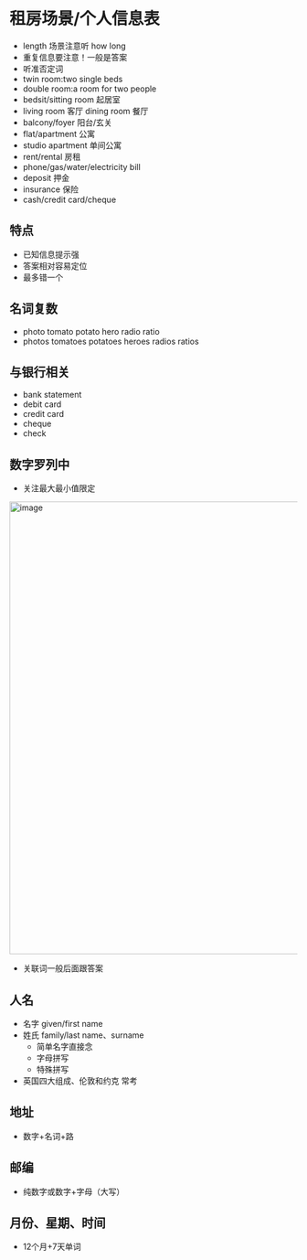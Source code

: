# 租房场景/个人信息表

* length 场景注意听 how long
* 重复信息要注意！一般是答案
* 听准否定词
* twin room:two single beds
* double room:a room for two people
* bedsit/sitting room 起居室
* living room 客厅 dining room 餐厅
* balcony/foyer 阳台/玄关
* flat/apartment 公寓
* studio apartment 单间公寓
* rent/rental 房租
* phone/gas/water/electricity bill 
* deposit 押金
* insurance 保险
* cash/credit card/cheque 

## 特点

* 已知信息提示强
* 答案相对容易定位
* 最多错一个

## 名词复数

* photo tomato potato hero radio ratio
* photos tomatoes potatoes heroes radios ratios

## 与银行相关

* bank statement
* debit card
* credit card
* cheque
* check

## 数字罗列中

* 关注最大最小值限定

<img width="792" alt="image" src="https://user-images.githubusercontent.com/8426758/228565210-764fa708-83ae-42e2-a151-b00b9b39f999.png">

* 关联词一般后面跟答案

## 人名

* 名字 given/first name
* 姓氏 family/last name、surname
  * 简单名字直接念
  * 字母拼写
  * 特殊拼写
* 英国四大组成、伦敦和约克 常考

## 地址

* 数字+名词+路

## 邮编

* 纯数字或数字+字母（大写）

## 月份、星期、时间

* 12个月+7天单词
